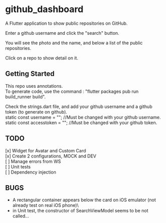 # github_dashboard

A Flutter application to show public repositories on GitHub.

Enter a github username and click the "search" button.

You will see the photo and the name, and  below a list of the public repositories.

Click on a repo to show detail on it.

## Getting Started

This repo uses annotations.\
To generate code, use the command : "flutter packages pub run build_runner build".

Check the strings.dart file, and add your github username and a github token (to generate  on github).\
static const username = ""; //Must be changed with your github username.\
static const accesstoken = ""; //Must be changed with your github token.

## TODO
[x] Widget for Avatar and Custom Card\
[x] Create 2 configurations, MOCK and DEV\
[ ] Manage errors from WS\
[ ] Unit tests\
[ ] Dependency injection

## BUGS
- A rectangular container appears below the card on iOS emulator (not already test on real iOS phone)\
- in Unit test, the constructor of SearchViewModel seems to be not called...
